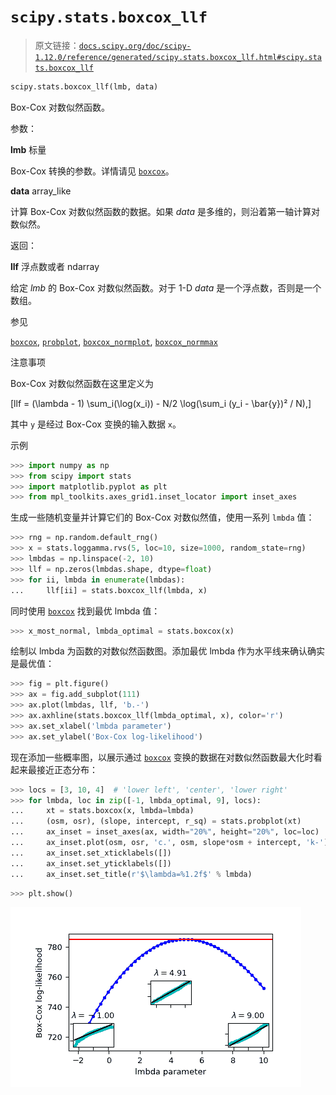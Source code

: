 # `scipy.stats.boxcox_llf`

> 原文链接：[`docs.scipy.org/doc/scipy-1.12.0/reference/generated/scipy.stats.boxcox_llf.html#scipy.stats.boxcox_llf`](https://docs.scipy.org/doc/scipy-1.12.0/reference/generated/scipy.stats.boxcox_llf.html#scipy.stats.boxcox_llf)

```py
scipy.stats.boxcox_llf(lmb, data)
```

Box-Cox 对数似然函数。

参数：

**lmb** 标量

Box-Cox 转换的参数。详情请见 [`boxcox`](https://docs.scipy.org/doc/scipy-1.12.0/reference/generated/scipy.stats.boxcox.html#scipy.stats.boxcox "scipy.stats.boxcox")。

**data** array_like

计算 Box-Cox 对数似然函数的数据。如果 *data* 是多维的，则沿着第一轴计算对数似然。

返回：

**llf** 浮点数或者 ndarray

给定 *lmb* 的 Box-Cox 对数似然函数。对于 1-D *data* 是一个浮点数，否则是一个数组。

参见

[`boxcox`](https://docs.scipy.org/doc/scipy-1.12.0/reference/generated/scipy.stats.boxcox.html#scipy.stats.boxcox "scipy.stats.boxcox"), [`probplot`](https://docs.scipy.org/doc/scipy-1.12.0/reference/generated/scipy.stats.probplot.html#scipy.stats.probplot "scipy.stats.probplot"), [`boxcox_normplot`](https://docs.scipy.org/doc/scipy-1.12.0/reference/generated/scipy.stats.boxcox_normplot.html#scipy.stats.boxcox_normplot "scipy.stats.boxcox_normplot"), [`boxcox_normmax`](https://docs.scipy.org/doc/scipy-1.12.0/reference/generated/scipy.stats.boxcox_normmax.html#scipy.stats.boxcox_normmax "scipy.stats.boxcox_normmax")

注意事项

Box-Cox 对数似然函数在这里定义为

\[llf = (\lambda - 1) \sum_i(\log(x_i)) - N/2 \log(\sum_i (y_i - \bar{y})² / N),\]

其中 `y` 是经过 Box-Cox 变换的输入数据 `x`。

示例

```py
>>> import numpy as np
>>> from scipy import stats
>>> import matplotlib.pyplot as plt
>>> from mpl_toolkits.axes_grid1.inset_locator import inset_axes 
```

生成一些随机变量并计算它们的 Box-Cox 对数似然值，使用一系列 `lmbda` 值：

```py
>>> rng = np.random.default_rng()
>>> x = stats.loggamma.rvs(5, loc=10, size=1000, random_state=rng)
>>> lmbdas = np.linspace(-2, 10)
>>> llf = np.zeros(lmbdas.shape, dtype=float)
>>> for ii, lmbda in enumerate(lmbdas):
...     llf[ii] = stats.boxcox_llf(lmbda, x) 
```

同时使用 [`boxcox`](https://docs.scipy.org/doc/scipy-1.12.0/reference/generated/scipy.stats.boxcox.html#scipy.stats.boxcox "scipy.stats.boxcox") 找到最优 lmbda 值：

```py
>>> x_most_normal, lmbda_optimal = stats.boxcox(x) 
```

绘制以 lmbda 为函数的对数似然函数图。添加最优 lmbda 作为水平线来确认确实是最优值：

```py
>>> fig = plt.figure()
>>> ax = fig.add_subplot(111)
>>> ax.plot(lmbdas, llf, 'b.-')
>>> ax.axhline(stats.boxcox_llf(lmbda_optimal, x), color='r')
>>> ax.set_xlabel('lmbda parameter')
>>> ax.set_ylabel('Box-Cox log-likelihood') 
```

现在添加一些概率图，以展示通过 [`boxcox`](https://docs.scipy.org/doc/scipy-1.12.0/reference/generated/scipy.stats.boxcox.html#scipy.stats.boxcox "scipy.stats.boxcox") 变换的数据在对数似然函数最大化时看起来最接近正态分布：

```py
>>> locs = [3, 10, 4]  # 'lower left', 'center', 'lower right'
>>> for lmbda, loc in zip([-1, lmbda_optimal, 9], locs):
...     xt = stats.boxcox(x, lmbda=lmbda)
...     (osm, osr), (slope, intercept, r_sq) = stats.probplot(xt)
...     ax_inset = inset_axes(ax, width="20%", height="20%", loc=loc)
...     ax_inset.plot(osm, osr, 'c.', osm, slope*osm + intercept, 'k-')
...     ax_inset.set_xticklabels([])
...     ax_inset.set_yticklabels([])
...     ax_inset.set_title(r'$\lambda=%1.2f$' % lmbda) 
```

```py
>>> plt.show() 
```

![../../_images/scipy-stats-boxcox_llf-1.png](img/4714211f9c8d5cef9f1f0ab1f66c2ae5.png)
